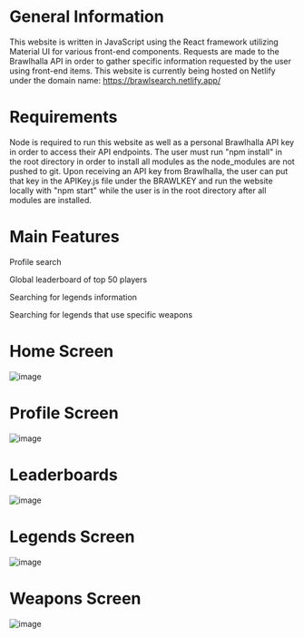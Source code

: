 # General Information

This website is written in JavaScript using the React framework utilizing Material UI for various front-end components. Requests are made to the Brawlhalla API in order to gather specific information requested by the user using front-end items. This website is currently being hosted on Netlify under the domain name: https://brawlsearch.netlify.app/

# Requirements

Node is required to run this website as well as a personal Brawlhalla API key in order to access their API endpoints. The user must run "npm install" in the root directory in order to install all modules as the node_modules are not pushed to git. Upon receiving an API key from Brawlhalla, the user can put that key in the APIKey.js file under the BRAWLKEY and run the website locally with "npm start" while the user is in the root directory after all modules are installed. 

# Main Features

Profile search

Global leaderboard of top 50 players

Searching for legends information

Searching for legends that use specific weapons


# Home Screen

![image](https://user-images.githubusercontent.com/82501158/122327817-8302a080-cefc-11eb-89cc-dba0033a52b3.png)

# Profile Screen

![image](https://user-images.githubusercontent.com/82501158/122327848-90b82600-cefc-11eb-8fed-4dc890e9ca23.png)

# Leaderboards

![image](https://user-images.githubusercontent.com/82501158/122327865-97469d80-cefc-11eb-9816-7d2397f9b076.png)

# Legends Screen

![image](https://user-images.githubusercontent.com/82501158/122327881-a0376f00-cefc-11eb-8a8d-b0e6cba58dc8.png)

# Weapons Screen

![image](https://user-images.githubusercontent.com/82501158/122327897-a6c5e680-cefc-11eb-89a4-cc20105aca48.png)
